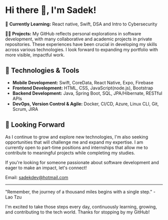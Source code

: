 # Hi there 👋, I'm Sadek!

🌱 **Currently Learning:** React native, Swift, DSA and Intro to Cybersecurity

👨‍💻 **Projects:** My GitHub reflects personal explorations in software development, with many collaborative and academic projects in private repositories. These experiences have been crucial in developing my skills across various technologies. I look forward to expanding my portfolio with more visible, impactful work.

## 🔧 Technologies & Tools
- **Mobile Development:** Swift, CoreData, React Native, Expo, Firebase
- **Frontend Development:** HTML, CSS, JavaScript(node.js), Bootstrap
- **Backend Development:** Java, Spring Boot, SQL, JPA/Hibernate, RESTful APIs
- **DevOps, Version Control & Agile:** Docker, CI/CD, Azure, Linux CLI, Git, Scrum, JIRA

## 🔭 **Looking Forward**
As I continue to grow and explore new technologies, I'm also seeking opportunities that will challenge me and expand my expertise. I am currently open to part-time positions and internships that allow me to contribute to meaningful projects while completing my studies.

If you're looking for someone passionate about software development and eager to make an impact, let's connect!

Email: sadekdev@hotmail.com

---

"Remember, the journey of a thousand miles begins with a single step." - Lao Tzu

I'm excited to take those steps every day, continuously learning, growing, and contributing to the tech world. Thanks for stopping by my GitHub!
